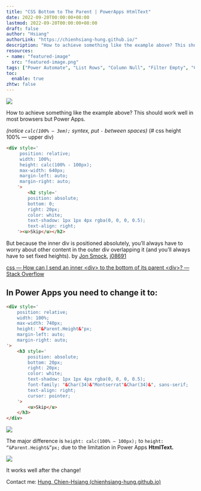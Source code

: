 ```yaml
---
title: "CSS Bottom to The Parent | PowerApps HtmlText"
date: 2022-09-20T00:00:00+08:00
lastmod: 2022-09-20T00:00:00+08:00
draft: false
author: "Hsiang"
authorLink: "https://chienhsiang-hung.github.io/"
description: "How to achieve something like the example above? This should work well in most browsers but Power Apps."
resources:
- name: "featured-image"
  src: "featured-image.png"
tags: ["Power Automate", "List Rows", "Column Null", "Filter Empty", "Check Null Value"]
toc:
  enable: true
zhtw: false
---
```

![](https://miro.medium.com/max/1400/1*X_Ayku5urkIfVkQq8RA4ww.png)

How to achieve something like the example above? This should work well in most browsers but Power Apps.

*(notice `calc(100% — 3em);` syntex, put `-` between spaces)* (# css height 100% — upper div)
```html
<div style='  
     position: relative;  
     width: 100%;  
     height: calc(100% - 100px);  
     max-width: 640px;  
     margin-left: auto;  
     margin-right: auto;  
    '>  
        <h2 style='  
        position: absolute;  
        bottom: 0;  
        right: 20px;  
        color: white;  
        text-shadow: 1px 1px 4px rgba(0, 0, 0, 0.5);  
        text-align: right;  
    '><u>Skip</u></h2>
```
But because the inner div is positioned absolutely, you’ll always have to worry about other content in the outer div overlapping it (and you’ll always have to set fixed heights). by  [Jon Smock](https://stackoverflow.com/users/25538/jon-smock),  [j08691](https://stackoverflow.com/users/616443/j08691)

[css — How can I send an inner \<div> to the bottom of its parent \<div>? — Stack Overflow](https://stackoverflow.com/questions/2147303/how-can-i-send-an-inner-div-to-the-bottom-of-its-parent-div)

## In Power Apps you need to change it to:
```html
<div style='  
    position: relative;  
    width: 100%;  
    max-width: 740px;  
    height: "&Parent.Height&"px;  
    margin-left: auto;  
    margin-right: auto;  
'>  
    <h3 style='  
        position: absolute;  
        bottom: 20px;  
        right: 20px;  
        color: white;  
        text-shadow: 1px 1px 4px rgba(0, 0, 0, 0.5);  
        font-family: "&Char(34)&"Montserrat"&Char(34)&", sans-serif;  
        text-align: right;  
        cursor: pointer;  
    '>  
        <u>Skip</u>  
    </h3>  
</div>
```
![](https://miro.medium.com/max/1132/1*wt-sBUKF01gLAHycsk_N2Q.png)

The major difference is  `height: calc(100% — 100px);`  to  `height: “&Parent.Height&”px;`  due to the limitation in Power Apps  **HtmlText.**

![](https://miro.medium.com/max/968/1*gddI2Nv-EBAxi8BPYgds4Q.png)

It works well after the change!

Contact me:  [Hung, Chien-Hsiang (chienhsiang-hung.github.io)](https://chienhsiang-hung.github.io/)